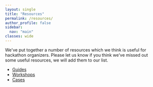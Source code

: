 ```yaml
---
layout: single
title: "Resources"
permalink: /resources/
author_profile: false
sidebar:
  nav: "main"
classes: wide
---
```


We've put together a number of resources which we think is useful for hackathon organizers. Please let us know if you think we've missed out some useful resources, we will add them to our list.
- <a href="{{ relative_url }}/guides">Guides</a>
- <a href="{{ relative_url }}/workshops">Workshops</a>
- <a href="{{ relative_url }}/cases">Cases</a>
